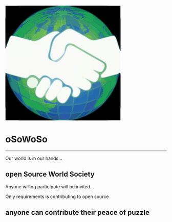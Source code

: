![oSoWoSo](profile/logo.svg)

# oSoWoSo
---

Our world is in our hands...

open Source World Society
---

Anyone willing participate will be invited...

Only requirements is contributing to open source

anyone can contribute their peace of puzzle
---
